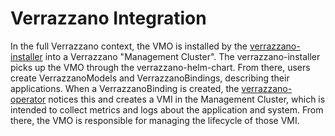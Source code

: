 # Verrazzano Integration

In the full Verrazzano context, the VMO is installed by the [verrazzano-installer](https://github.com/oracle/verrazzano-installer)
into a Verrazzano "Management Cluster".  The verrazzano-installer picks up the VMO through the verrazzano-helm-chart.
From there, users create VerrazzanoModels and VerrazzanoBindings, describing their applications.  When a VerrazzanoBinding is 
created, the [verrazzano-operator](https://github.com/oracle/verrazzano-operator) notices this and creates a 
VMI in the Management Cluster, which is intended to collect metrics and logs about the application and system.  From there, the 
VMO is responsible for managing the lifecycle of those VMI.
